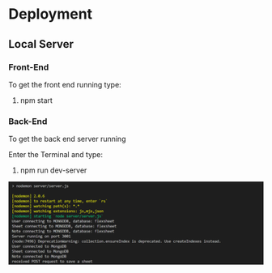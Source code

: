 # Deployment

## Local Server

### Front-End
To get the front end running type:
1. npm start

### Back-End
To get the back end server running 

Enter the Terminal and type:
1. npm run dev-server

<img src="./Screenshots/backend.png"/>
